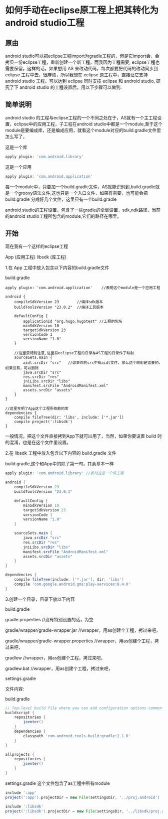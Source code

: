 # 如何手动在eclipse原工程上把其转化为android studio工程

## 原由
android studio可以把eclipse工程import为gradle工程的，但是它import会，会拷贝一份eclipse工程，重新创建一个新工程，而我因为工程需要, eclipse工程也需要保留。这样的话，如果想用 AS 来改动代码，每次都要把代码的改动同步到 eclipse 工程中去，很麻烦，所以我想在 eclipse 原工程中，直接让它支持 android studio 工程。可以达到 eclipse 同时支技 eclipse 和 android studio, 研究了下 android studio 的工程设置后。用以下步骤可以做到.

## 简单说明
android studio 的工程与eclipse工程的一个不同之处在于，AS就有一个主工程设置，eclipse中的应用工程，子工程在android studio中都是一个module,至于这个module是要编成库，还是编成应用，就看这个module对应的build.gradle文件里怎么写了，

这是一个库
```gradle
apply plugin: 'com.android.library'
```

这是一个应用
```gradle
apply plugin: 'com.android.application'
```
每一个module中，只要加一个build.gradle文件，AS就能识别到,build.gradle就是一个groovy语法文件,这也只是一个入口文件，如果有需要，也可能会把build.gradle 分成好几个文件，这里只有一个build.gradle

android studio的工程设置，包含了一些gradle的全局设置，sdk,ndk路径，当前的android studio工程所包含的module,它们的路径在哪里。

## 开始

现在我有一个这样的eclipse工程

App    (应用工程)
libsdk  (库工程)

1.在 App 工程中放入包含以下内容的build.gradle文件

build.gradle
```
apply plugin: 'com.android.application'    //表明这个module是一个应用工程

android {
    compileSdkVersion 23		//编译sdk版本
    buildToolsVersion "23.0.2"  //编译工具版本

    defaultConfig {
        applicationId "org.hugo.hugotest" //工程的包名
        minSdkVersion 10
        targetSdkVersion 23
        versionCode 1
        versionName "1.0"
    }

    //这里要特别注意,这里将eclipse工程的目录与AS工程的目录作了映射
    sourceSets.main {
        aidl.srcDir "src"   //如果你的src中有aidl文件，那么这个映射是需要的，如果没有，可以删除
        java.srcDir "src"
        res.srcDir "res"
        jniLibs.srcDir "libs"
        manifest.srcFile "AndroidManifest.xml"
        assets.srcDir "assets"
    }
}

//这里写明了App这个工程所依赖的库
dependencies {
    compile fileTree(dir: 'libs', include: ['*.jar'])
    compile project(':libsdk')
}
```
一般情况，把这个文件直接拷到App下就可以用了，当然，如果你要设置 build 时的混淆，也是在这个文件里设置。

2.在 libsdk 工程中放入包含以下内容的 build.gradle 文件

build.gradle,这个和App中的除了第一句，其余基本一样
```gradle
apply plugin: 'com.android.library' //表时这是一个库工程

android {
    compileSdkVersion 23
    buildToolsVersion "23.0.1"

    defaultConfig {
        minSdkVersion 10
        targetSdkVersion 23
        versionCode 1
        versionName "1.0"
    }

    sourceSets.main {
        java.srcDir "src"
        res.srcDir "res"
        jniLibs.srcDir "libs"
        manifest.srcFile "AndroidManifest.xml"
        assets.srcDir "assets"
    }
}

dependencies {
    compile fileTree(include: ['*.jar'], dir: 'libs')
    compile 'com.google.android.gms:play-services:8.4.0'
}
```

3.创建一个目录，目录下放以下内容

build.gradle

gradle.properties //没有特别设置的话，为空

gradle/wrapper/gradle-wrapper.jar           //wrapper，用as创建个工程，拷过来吧，

gradle/wrapper/gradle-wrapper.properties    //wrapper，用as创建个工程，拷过来吧，

gradlew 									//wrapper，用as创建个工程，拷过来吧，

gradlew.bat 								//wrapper，用as创建个工程，拷过来吧，

settings.gradle

文件内容:

build.gradle
```gradle
// Top-level build file where you can add configuration options common to all sub-projects/modules.
buildscript {
    repositories {
        jcenter()
    }
    dependencies {
        classpath 'com.android.tools.build:gradle:2.1.0'
    }
}

allprojects {
    repositories {
        jcenter()
    }
}

```

settings.gradle
这个文件包含了as工程中所有module
```gradle
include ':app'
project(':app').projectDir = new File(settingsDir, '../proj.android')

include ':libsdk'
project(':libsdk').projectDir = new File(settingsDir, '../libsdk/proj.android')

```

